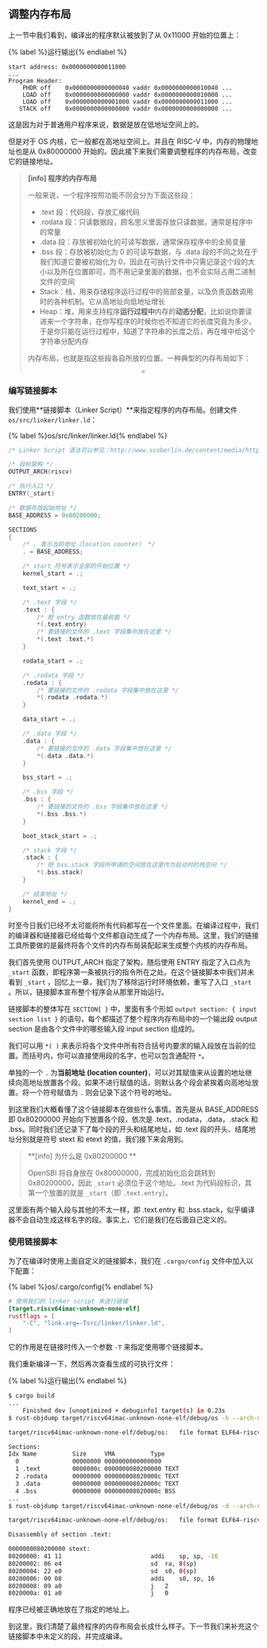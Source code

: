 ## 调整内存布局

上一节中我们看到，编译出的程序默认被放到了从 0x11000 开始的位置上：

{% label %}运行输出{% endlabel %}
```clike
start address: 0x0000000000011000
...
Program Header:
    PHDR off    0x0000000000000040 vaddr 0x0000000000010040 ...
    LOAD off    0x0000000000000000 vaddr 0x0000000000010000 ...
    LOAD off    0x0000000000001000 vaddr 0x0000000000011000 ...
   STACK off    0x0000000000000000 vaddr 0x0000000000000000 ...
```

这是因为对于普通用户程序来说，数据是放在低地址空间上的。

但是对于 OS 内核，它一般都在高地址空间上。并且在 RISC-V 中，内存的物理地址也是从 0x80000000 开始的。因此接下来我们需要调整程序的内存布局，改变它的链接地址。

> **[info] 程序的内存布局**
>
> 一般来说，一个程序按照功能不同会分为下面这些段：
>
> - .text 段：代码段，存放汇编代码
> - .rodata 段：只读数据段，顾名思义里面存放只读数据，通常是程序中的常量
> - .data 段：存放被初始化的可读写数据，通常保存程序中的全局变量
> - .bss 段：存放被初始化为 0 的可读写数据，与 .data 段的不同之处在于我们知道它要被初始化为 0，因此在可执行文件中只需记录这个段的大小以及所在位置即可，而不用记录里面的数据，也不会实际占用二进制文件的空间
> - Stack：栈，用来存储程序运行过程中的局部变量，以及负责函数调用时的各种机制。它从高地址向低地址增长
> - Heap：堆，用来支持程序**运行过程中**内存的**动态分配**，比如说你要读进来一个字符串，在你写程序的时候你也不知道它的长度究竟为多少，于是你只能在运行过程中，知道了字符串的长度之后，再在堆中给这个字符串分配内存
>
> 内存布局，也就是指这些段各自所放的位置。一种典型的内存布局如下：
> <div align=center> <img src="../pics/typical-layout.png" style="zoom:40%;"/> </div>

### 编写链接脚本

我们使用**链接脚本（Linker Script）**来指定程序的内存布局。创建文件 `os/src/linker/linker.ld`：

{% label %}os/src/linker/linker.ld{% endlabel %}
```cpp
/* Linker Script 语法可以参见：http://www.scoberlin.de/content/media/http/informatik/gcc_docs/ld_3.html */

/* 目标架构 */
OUTPUT_ARCH(riscv)

/* 执行入口 */
ENTRY(_start)

/* 数据存放起始地址 */
BASE_ADDRESS = 0x80200000;

SECTIONS
{
    /* . 表示当前地址（location counter） */
    . = BASE_ADDRESS;

    /* start 符号表示全部的开始位置 */
    kernel_start = .;

    text_start = .;

    /* .text 字段 */
    .text : {
        /* 把 entry 函数放在最前面 */
        *(.text.entry)
        /* 要链接的文件的 .text 字段集中放在这里 */
        *(.text .text.*)
    }

    rodata_start = .;

    /* .rodata 字段 */
    .rodata : {
        /* 要链接的文件的 .rodata 字段集中放在这里 */
        *(.rodata .rodata.*)
    }

    data_start = .;

    /* .data 字段 */
    .data : {
        /* 要链接的文件的 .data 字段集中放在这里 */
        *(.data .data.*)
    }

    bss_start = .;

    /* .bss 字段 */
    .bss : {
        /* 要链接的文件的 .bss 字段集中放在这里 */
        *(.bss .bss.*)
    }

    boot_stack_start = .;

    /* stack 字段 */
    .stack : {
        /* 把 bss.stack 字段所申请的空间放在这里作为启动时的栈空间 */
        *(.bss.stack)
    }

    /* 结束地址 */
    kernel_end = .;
}
```

时至今日我们已经不太可能将所有代码都写在一个文件里面。在编译过程中，我们的编译器和链接器已经给每个文件都自动生成了一个内存布局。这里，我们的链接工具所要做的是最终将各个文件的内存布局装配起来生成整个内核的内存布局。

我们首先使用 OUTPUT_ARCH 指定了架构，随后使用 ENTRY 指定了入口点为 `_start` 函数，即程序第一条被执行的指令所在之处。在这个链接脚本中我们并未看到 `_start` ，回忆上一章，我们为了移除运行时环境依赖，重写了入口 `_start` 。所以，链接脚本宣布整个程序会从那里开始运行。

链接脚本的整体写在 `SECTION{ }` 中，里面有多个形如 `output section: { input section list }` 的语句，每个都描述了整个程序内存布局中的一个输出段 output section 是由各个文件中的哪些输入段 input section 组成的。

我们可以用 `*( )` 来表示将各个文件中所有符合括号内要求的输入段放在当前的位置。而括号内，你可以直接使用段的名字，也可以包含通配符 `*`。

单独的一个 `.` 为**当前地址 (location counter)**，可以对其赋值来从设置的地址继续向高地址放置各个段。如果不进行赋值的话，则默认各个段会紧挨着向高地址放置。将一个符号赋值为 `.` 则会记录下这个符号的地址。

到这里我们大概看懂了这个链接脚本在做些什么事情。首先是从 BASE_ADDRESS 即 0x80200000 开始向下放置各个段，依次是 .text，.rodata，.data，.stack 和 .bss。同时我们还记录下了每个段的开头和结尾地址，如 .text 段的开头、结尾地址分别就是符号 stext 和 etext 的值，我们接下来会用到。

> **[info] 为什么是 0x80200000 **
> 
> OpenSBI 将自身放在 0x80000000，完成初始化后会跳转到 0x80200000，因此 `_start` 必须位于这个地址。.text 为代码段标识，其第一个放置的就是 `_start`（即 `.text.entry`）。

这里面有两个输入段与其他的不太一样，即 .text.entry 和 .bss.stack，似乎编译器不会自动生成这样名字的段。事实上，它们是我们在后面自己定义的。

### 使用链接脚本

为了在编译时使用上面自定义的链接脚本，我们在 `.cargo/config` 文件中加入以下配置：

{% label %}os/.cargo/config{% endlabel %}
```toml
# 使用我们的 linker script 来进行链接
[target.riscv64imac-unknown-none-elf]
rustflags = [
    "-C", "link-arg=-Tsrc/linker/linker.ld",
]
```

它的作用是在链接时传入一个参数 `-T` 来指定使用哪个链接脚本。

我们重新编译一下，然后再次查看生成的可执行文件：

{% label %}运行输出{% endlabel %}
```bash
$ cargo build
...
    Finished dev [unoptimized + debuginfo] target(s) in 0.23s
$ rust-objdump target/riscv64imac-unknown-none-elf/debug/os -h --arch-name=riscv64

target/riscv64imac-unknown-none-elf/debug/os:	file format ELF64-riscv

Sections:
Idx Name          Size     VMA          Type
  0               00000000 0000000000000000 
  1 .text         0000000c 0000000080200000 TEXT 
  2 .rodata       00000000 000000008020000c TEXT 
  3 .data         00000000 000000008020000c TEXT 
  4 .bss          00000000 000000008020000c BSS
...
$ rust-objdump target/riscv64imac-unknown-none-elf/debug/os -d --arch-name=riscv64

target/riscv64imac-unknown-none-elf/debug/os:	file format ELF64-riscv

Disassembly of section .text:

0000000080200000 stext:
80200000: 41 11                        	addi	sp, sp, -16
80200002: 06 e4                        	sd	ra, 8(sp)
80200004: 22 e0                        	sd	s0, 0(sp)
80200006: 00 08                        	addi	s0, sp, 16
80200008: 09 a0                        	j	2
8020000a: 01 a0                        	j	0
```

程序已经被正确地放在了指定的地址上。

到这里，我们清楚了最终程序的内存布局会长成什么样子。下一节我们来补充这个链接脚本中未定义的段，并完成编译。